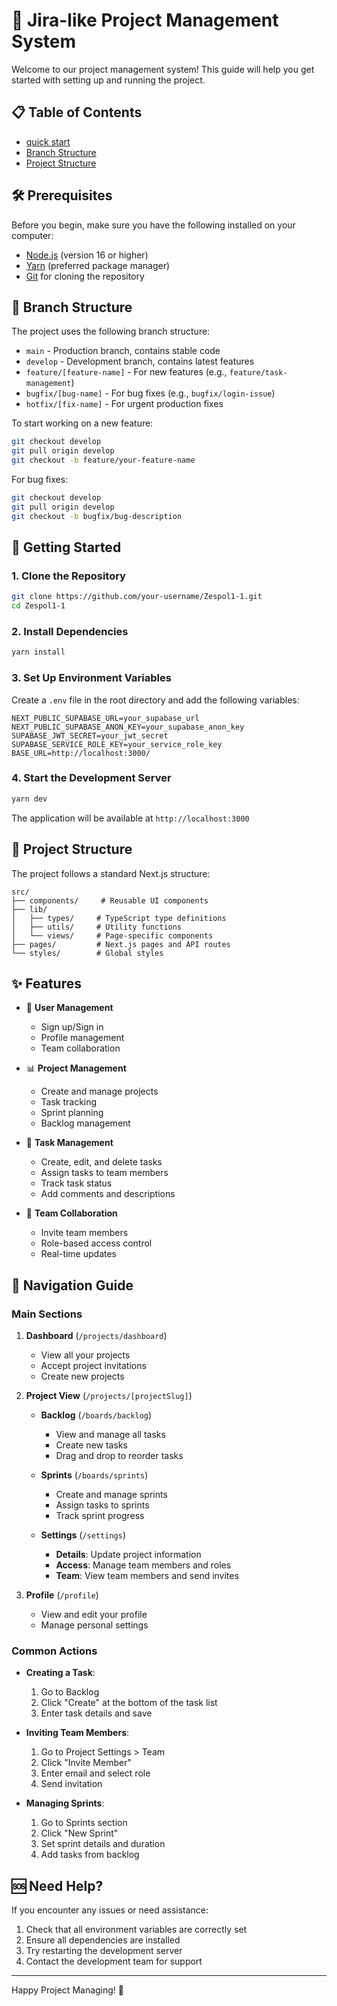# 🚀 Jira-like Project Management System

Welcome to our project management system! This guide will help you get started with setting up and running the project.

## 📋 Table of Contents
- [quick start](docs/quick-start.md)
- [Branch Structure](docs/user-guide.md)
- [Project Structure](docs/project-structure.md)


## 🛠 Prerequisites

Before you begin, make sure you have the following installed on your computer:
- [Node.js](https://nodejs.org/) (version 16 or higher)
- [Yarn](https://yarnpkg.com/) (preferred package manager)
- [Git](https://git-scm.com/) for cloning the repository

## 🌳 Branch Structure

The project uses the following branch structure:

- `main` - Production branch, contains stable code
- `develop` - Development branch, contains latest features
- `feature/[feature-name]` - For new features (e.g., `feature/task-management`)
- `bugfix/[bug-name]` - For bug fixes (e.g., `bugfix/login-issue`)
- `hotfix/[fix-name]` - For urgent production fixes

To start working on a new feature:
```bash
git checkout develop
git pull origin develop
git checkout -b feature/your-feature-name
```

For bug fixes:
```bash
git checkout develop
git pull origin develop
git checkout -b bugfix/bug-description
```

## 🚀 Getting Started

### 1. Clone the Repository
```bash
git clone https://github.com/your-username/Zespol1-1.git
cd Zespol1-1
```

### 2. Install Dependencies
```bash
yarn install
```

### 3. Set Up Environment Variables
Create a `.env` file in the root directory and add the following variables:
```env
NEXT_PUBLIC_SUPABASE_URL=your_supabase_url
NEXT_PUBLIC_SUPABASE_ANON_KEY=your_supabase_anon_key
SUPABASE_JWT_SECRET=your_jwt_secret
SUPABASE_SERVICE_ROLE_KEY=your_service_role_key
BASE_URL=http://localhost:3000/
```

### 4. Start the Development Server
```bash
yarn dev
```

The application will be available at `http://localhost:3000`

## 📁 Project Structure

The project follows a standard Next.js structure:
```
src/
├── components/     # Reusable UI components
├── lib/
│   ├── types/     # TypeScript type definitions
│   ├── utils/     # Utility functions
│   └── views/     # Page-specific components
├── pages/         # Next.js pages and API routes
└── styles/        # Global styles
```

## ✨ Features

- 👥 **User Management**
  - Sign up/Sign in
  - Profile management
  - Team collaboration

- 📊 **Project Management**
  - Create and manage projects
  - Task tracking
  - Sprint planning
  - Backlog management

- 🔄 **Task Management**
  - Create, edit, and delete tasks
  - Assign tasks to team members
  - Track task status
  - Add comments and descriptions

- 👥 **Team Collaboration**
  - Invite team members
  - Role-based access control
  - Real-time updates

## 🧭 Navigation Guide

### Main Sections

1. **Dashboard** (`/projects/dashboard`)
   - View all your projects
   - Accept project invitations
   - Create new projects

2. **Project View** (`/projects/[projectSlug]`)
   - **Backlog** (`/boards/backlog`)
     - View and manage all tasks
     - Create new tasks
     - Drag and drop to reorder tasks
   
   - **Sprints** (`/boards/sprints`)
     - Create and manage sprints
     - Assign tasks to sprints
     - Track sprint progress

   - **Settings** (`/settings`)
     - **Details**: Update project information
     - **Access**: Manage team members and roles
     - **Team**: View team members and send invites

3. **Profile** (`/profile`)
   - View and edit your profile
   - Manage personal settings

### Common Actions

- **Creating a Task**:
  1. Go to Backlog
  2. Click "Create" at the bottom of the task list
  3. Enter task details and save

- **Inviting Team Members**:
  1. Go to Project Settings > Team
  2. Click "Invite Member"
  3. Enter email and select role
  4. Send invitation

- **Managing Sprints**:
  1. Go to Sprints section
  2. Click "New Sprint"
  3. Set sprint details and duration
  4. Add tasks from backlog

## 🆘 Need Help?

If you encounter any issues or need assistance:
1. Check that all environment variables are correctly set
2. Ensure all dependencies are installed
3. Try restarting the development server
4. Contact the development team for support

---

Happy Project Managing! 🎉
